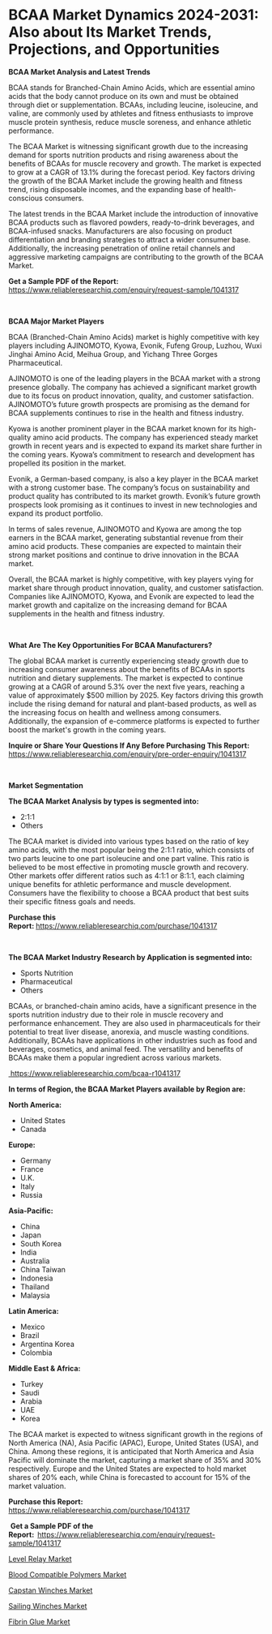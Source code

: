 <p><h1>BCAA Market Dynamics 2024-2031: Also about Its Market Trends, Projections, and Opportunities</h1></p><p><strong>BCAA Market Analysis and Latest Trends</strong></p>
<p><p>BCAA stands for Branched-Chain Amino Acids, which are essential amino acids that the body cannot produce on its own and must be obtained through diet or supplementation. BCAAs, including leucine, isoleucine, and valine, are commonly used by athletes and fitness enthusiasts to improve muscle protein synthesis, reduce muscle soreness, and enhance athletic performance.</p><p>The BCAA Market is witnessing significant growth due to the increasing demand for sports nutrition products and rising awareness about the benefits of BCAAs for muscle recovery and growth. The market is expected to grow at a CAGR of 13.1% during the forecast period. Key factors driving the growth of the BCAA Market include the growing health and fitness trend, rising disposable incomes, and the expanding base of health-conscious consumers.</p><p>The latest trends in the BCAA Market include the introduction of innovative BCAA products such as flavored powders, ready-to-drink beverages, and BCAA-infused snacks. Manufacturers are also focusing on product differentiation and branding strategies to attract a wider consumer base. Additionally, the increasing penetration of online retail channels and aggressive marketing campaigns are contributing to the growth of the BCAA Market.</p></p>
<p><strong>Get a Sample PDF of the Report:&nbsp;</strong> <a href="https://www.reliableresearchiq.com/enquiry/request-sample/1041317">https://www.reliableresearchiq.com/enquiry/request-sample/1041317</a></p>
<p>&nbsp;</p>
<p><strong>BCAA Major Market Players</strong></p>
<p><p>BCAA (Branched-Chain Amino Acids) market is highly competitive with key players including AJINOMOTO, Kyowa, Evonik, Fufeng Group, Luzhou, Wuxi Jinghai Amino Acid, Meihua Group, and Yichang Three Gorges Pharmaceutical.</p><p>AJINOMOTO is one of the leading players in the BCAA market with a strong presence globally. The company has achieved a significant market growth due to its focus on product innovation, quality, and customer satisfaction. AJINOMOTO’s future growth prospects are promising as the demand for BCAA supplements continues to rise in the health and fitness industry.</p><p>Kyowa is another prominent player in the BCAA market known for its high-quality amino acid products. The company has experienced steady market growth in recent years and is expected to expand its market share further in the coming years. Kyowa’s commitment to research and development has propelled its position in the market.</p><p>Evonik, a German-based company, is also a key player in the BCAA market with a strong customer base. The company’s focus on sustainability and product quality has contributed to its market growth. Evonik’s future growth prospects look promising as it continues to invest in new technologies and expand its product portfolio.</p><p>In terms of sales revenue, AJINOMOTO and Kyowa are among the top earners in the BCAA market, generating substantial revenue from their amino acid products. These companies are expected to maintain their strong market positions and continue to drive innovation in the BCAA market.</p><p>Overall, the BCAA market is highly competitive, with key players vying for market share through product innovation, quality, and customer satisfaction. Companies like AJINOMOTO, Kyowa, and Evonik are expected to lead the market growth and capitalize on the increasing demand for BCAA supplements in the health and fitness industry.</p></p>
<p>&nbsp;</p>
<p><strong>What Are The Key Opportunities For BCAA Manufacturers?</strong></p>
<p><p>The global BCAA market is currently experiencing steady growth due to increasing consumer awareness about the benefits of BCAAs in sports nutrition and dietary supplements. The market is expected to continue growing at a CAGR of around 5.3% over the next five years, reaching a value of approximately $500 million by 2025. Key factors driving this growth include the rising demand for natural and plant-based products, as well as the increasing focus on health and wellness among consumers. Additionally, the expansion of e-commerce platforms is expected to further boost the market's growth in the coming years.</p></p>
<p><strong>Inquire or Share Your Questions If Any Before Purchasing This Report:</strong> <a href="https://www.reliableresearchiq.com/enquiry/pre-order-enquiry/1041317">https://www.reliableresearchiq.com/enquiry/pre-order-enquiry/1041317</a></p>
<p>&nbsp;</p>
<p><strong>Market Segmentation</strong></p>
<p><strong>The BCAA Market Analysis by types is segmented into:</strong></p>
<p><ul><li>2:1:1</li><li>Others</li></ul></p>
<p><p>The BCAA market is divided into various types based on the ratio of key amino acids, with the most popular being the 2:1:1 ratio, which consists of two parts leucine to one part isoleucine and one part valine. This ratio is believed to be most effective in promoting muscle growth and recovery. Other markets offer different ratios such as 4:1:1 or 8:1:1, each claiming unique benefits for athletic performance and muscle development. Consumers have the flexibility to choose a BCAA product that best suits their specific fitness goals and needs.</p></p>
<p><strong>Purchase this Report:&nbsp;</strong><a href="https://www.reliableresearchiq.com/purchase/1041317">https://www.reliableresearchiq.com/purchase/1041317</a></p>
<p>&nbsp;</p>
<p><strong>The BCAA Market Industry Research by Application is segmented into:</strong></p>
<p><ul><li>Sports Nutrition</li><li>Pharmaceutical</li><li>Others</li></ul></p>
<p><p>BCAAs, or branched-chain amino acids, have a significant presence in the sports nutrition industry due to their role in muscle recovery and performance enhancement. They are also used in pharmaceuticals for their potential to treat liver disease, anorexia, and muscle wasting conditions. Additionally, BCAAs have applications in other industries such as food and beverages, cosmetics, and animal feed. The versatility and benefits of BCAAs make them a popular ingredient across various markets.</p></p>
<p><a href="https://www.reliableresearchiq.com/bcaa-r1041317">&nbsp;https://www.reliableresearchiq.com/bcaa-r1041317</a></p>
<p><strong>In terms of Region, the BCAA Market Players available by Region are:</strong></p>
<p>
    <p> <strong> North America: </strong>
        <ul>
            <li>United States</li>
            <li>Canada</li>
        </ul>
        </p> 
    <p> <strong> Europe: </strong>
        <ul>
            <li>Germany</li>
            <li>France</li>
            <li>U.K.</li>
            <li>Italy</li>
            <li>Russia</li>
        </ul>
        </p> 
    <p> <strong> Asia-Pacific: </strong>
        <ul>
            <li>China</li>
            <li>Japan</li>
            <li>South Korea</li>
            <li>India</li>
            <li>Australia</li>
            <li>China Taiwan</li>
            <li>Indonesia</li>
            <li>Thailand</li>
            <li>Malaysia</li>
        </ul>
        </p> 
    <p> <strong> Latin America: </strong>
        <ul>
            <li>Mexico</li>
            <li>Brazil</li>
            <li>Argentina Korea</li>
            <li>Colombia</li>
        </ul>
        </p> 
    <p> <strong> Middle East & Africa: </strong>
        <ul>
            <li>Turkey</li>
            <li>Saudi</li>
            <li>Arabia</li>
            <li>UAE</li>
            <li>Korea</li>
        </ul>
    </p>
    </p>
<p><p>The BCAA market is expected to witness significant growth in the regions of North America (NA), Asia Pacific (APAC), Europe, United States (USA), and China. Among these regions, it is anticipated that North America and Asia Pacific will dominate the market, capturing a market share of 35% and 30% respectively. Europe and the United States are expected to hold market shares of 20% each, while China is forecasted to account for 15% of the market valuation.</p></p>
<p><strong>Purchase this Report: </strong><a href="https://www.reliableresearchiq.com/purchase/1041317">https://www.reliableresearchiq.com/purchase/1041317</a></p>
<p>&nbsp;<strong>Get a Sample PDF of the Report:&nbsp;&nbsp;</strong><a href="https://www.reliableresearchiq.com/enquiry/request-sample/1041317">https://www.reliableresearchiq.com/enquiry/request-sample/1041317</a></p>
<p><strong></strong></p>
<p><p><a href="https://medium.com/@carlahoustonh51/global-level-relay-market-size-is-expected-to-reach-at-a-cagr-of-8-3-0df183cda2a0">Level Relay Market</a></p><p><a href="https://github.com/ranaacryptoaddmin/Market-Research-Report-List-1/blob/main/blood-compatible-polymers-market.md">Blood Compatible Polymers Market</a></p><p><a href="https://medium.com/@millerjimk/capstan-winches-market-a-global-and-regional-analysis-focus-on-region-country-level-analysis-120b9d24195d">Capstan Winches Market</a></p><p><a href="https://medium.com/@norchellecan/global-sailing-winches-market-focus-on-application-end-use-industry-type-equipment-and-region-7e96e222dfbd">Sailing Winches Market</a></p><p><a href="https://github.com/jadenRaynor/Market-Research-Report-List-1/blob/main/fibrin-glue-market.md">Fibrin Glue Market</a></p></p>